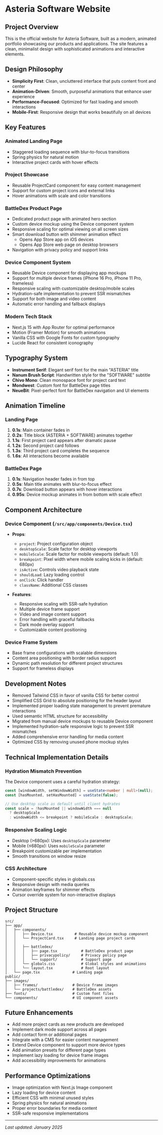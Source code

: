 # Asteria Software Website

## Project Overview

This is the official website for Asteria Software, built as a modern, animated portfolio showcasing our products and applications. The site features a clean, minimalist design with sophisticated animations and interactive elements.

## Design Philosophy

- **Simplicity First**: Clean, uncluttered interface that puts content front and center
- **Animation-Driven**: Smooth, purposeful animations that enhance user experience
- **Performance-Focused**: Optimized for fast loading and smooth interactions
- **Mobile-First**: Responsive design that works beautifully on all devices

## Key Features

### Animated Landing Page
- Staggered loading sequence with blur-to-focus transitions
- Spring physics for natural motion
- Interactive project cards with hover effects

### Project Showcase
- Reusable ProjectCard component for easy content management
- Support for custom project icons and external links
- Hover animations with scale and color transitions

### BattleDex Product Page
- Dedicated product page with animated hero section
- Custom device mockup using the Device component system
- Responsive scaling for optimal viewing on all screen sizes
- Smart download button with shimmer animation effect
  - Opens App Store app on iOS devices
  - Opens App Store web page on desktop browsers
- Navigation with privacy policy and support links

### Device Component System
- Reusable Device component for displaying app mockups
- Support for multiple device frames (iPhone 16 Pro, iPhone 11 Pro, frameless)
- Responsive scaling with customizable desktop/mobile scales
- Hydration-safe implementation to prevent SSR mismatches
- Support for both image and video content
- Automatic error handling and fallback displays

### Modern Tech Stack
- Next.js 15 with App Router for optimal performance
- Motion (Framer Motion) for smooth animations
- Vanilla CSS with Google Fonts for custom typography
- Lucide React for consistent iconography

## Typography System

- **Instrument Serif**: Elegant serif font for the main "ASTERIA" title
- **Nanum Brush Script**: Handwritten style for the "SOFTWARE" subtitle
- **Chivo Mono**: Clean monospace font for project card text
- **Mondwest**: Custom font for BattleDex page titles
- **NeueBit**: Pixel-perfect font for BattleDex navigation and UI elements

## Animation Timeline

### Landing Page
1. **0.1s**: Main container fades in
2. **0.2s**: Title block (ASTERIA + SOFTWARE) animates together
3. **1.1s**: First project card appears after dramatic pause
4. **1.2s**: Second project card follows
5. **1.3s**: Third project card completes the sequence
6. **1.6s**: All interactions become available

### BattleDex Page
1. **0.1s**: Navigation header fades in from top
2. **0.5s**: Main title animates with blur-to-focus effect
3. **0.7s**: Download button appears with hover interactions
4. **0.95s**: Device mockup animates in from bottom with scale effect

## Component Architecture

### Device Component (`/src/app/components/Device.tsx`)
- **Props**: 
  - `project`: Project configuration object
  - `desktopScale`: Scale factor for desktop viewports
  - `mobileScale`: Scale factor for mobile viewports (default: 1.0)
  - `breakpoint`: Pixel width where mobile scaling kicks in (default: 680px)
  - `isActive`: Controls video playback state
  - `shouldLoad`: Lazy loading control
  - `onClick`: Click handler
  - `className`: Additional CSS classes

- **Features**:
  - Responsive scaling with SSR-safe hydration
  - Multiple device frame support
  - Video and image content support
  - Error handling with graceful fallbacks
  - Dark mode overlay support
  - Customizable content positioning

### Device Frame System
- Base frame configurations with scalable dimensions
- Content area positioning with border radius support
- Dynamic path resolution for different project structures
- Support for frameless displays

## Development Notes

- Removed Tailwind CSS in favor of vanilla CSS for better control
- Simplified CSS Grid to absolute positioning for the header layout
- Implemented proper loading state management to prevent premature interactions
- Used semantic HTML structure for accessibility
- Migrated from manual device mockups to reusable Device component
- Implemented hydration-safe responsive logic to prevent SSR mismatches
- Added comprehensive error handling for media content
- Optimized CSS by removing unused phone mockup styles

## Technical Implementation Details

### Hydration Mismatch Prevention
The Device component uses a careful hydration strategy:
```typescript
const [windowWidth, setWindowWidth] = useState<number | null>(null);
const [hasMounted, setHasMounted] = useState(false);

// Use desktop scale as default until client hydrates
const scale = !hasMounted || windowWidth === null 
  ? desktopScale 
  : windowWidth <= breakpoint ? mobileScale : desktopScale;
```

### Responsive Scaling Logic
- Desktop (>680px): Uses `desktopScale` parameter
- Mobile (≤680px): Uses `mobileScale` parameter
- Breakpoint customizable per implementation
- Smooth transitions on window resize

### CSS Architecture
- Component-specific styles in globals.css
- Responsive design with media queries
- Animation keyframes for shimmer effects
- Cursor override system for non-interactive displays

## Project Structure

```
src/
├── app/
│   ├── components/
│   │   ├── Device.tsx          # Reusable device mockup component
│   │   └── ProjectCard.tsx     # Landing page project cards
│   │   
│   │   ├── battledex/
│   │   │   ├── page.tsx           # BattleDex product page
│   │   │   ├── privacypolicy/     # Privacy policy page
│   │   │   └── support/           # Support page
│   │   └── globals.css            # Global styles and animations
│   │   └── layout.tsx             # Root layout
│   └── page.tsx               # Landing page
public/
├── images/
│   ├── frames/                # Device frame images
│   └── projects/battledex/    # BattleDex assets
├── fonts/                     # Custom font files
└── components/                # UI component assets
```

## Future Enhancements

- Add more project cards as new products are developed
- Implement dark mode support across all pages
- Add contact form or additional pages
- Integrate with a CMS for easier content management
- Extend Device component to support more device types
- Add animation presets for different page types
- Implement lazy loading for device frame images
- Add accessibility improvements for animations

## Performance Optimizations

- Image optimization with Next.js Image component
- Lazy loading for device content
- Efficient CSS with minimal unused styles
- Spring physics for natural animations
- Proper error boundaries for media content
- SSR-safe responsive implementations

---

*Last updated: January 2025*
